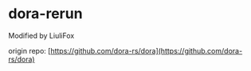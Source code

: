 # dora-rerun

Modified by LiuliFox

origin repo: [https://github.com/dora-rs/dora](https://github.com/dora-rs/dora)